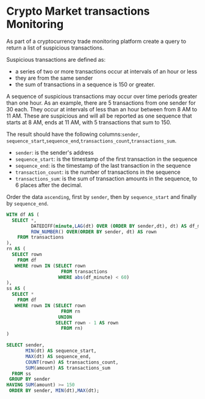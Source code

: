 # Crypto Market transactions Monitoring

As part of a cryptocurrency trade monitoring platform create a query to return a list of suspicious transactions.

Suspicious transactions are defined as:
- a series of two or more transactions occur at intervals of an hour or less
- they are from the same sender
- the sum of transactions in a sequence is 150 or greater.

A sequence of suspicious transactions may occur over time periods greater than one hour. As an example, there are 5 transactions from one sender for 30 each. They occur at intervals of less than an hour between from 8 AM to 11 AM. These are suspicious and will all be reported as one sequence that starts at 8 AM, ends at 11 AM, with 5 transactions that sum to 150.

The result should have the following columns:`sender`, `sequence_start`,`sequence_end`,`transactions_count`,`transactions_sum`.

- `sender`: is the sender's address
- `sequence_start`: is the timestamp of the first transaction in the sequence
- `sequence_end`: is the timestamp of the last transaction in the sequence
- `transaction_count`: is the number of transactions in the sequence
- `transactions_sum`: is the sum of transaction amounts in the sequence, to 6 places after the decimal.

Order the data `ascending`, first by `sender`, then by `sequence_start` and finally by `sequence_end`.


```SQL
WITH df AS (
  SELECT *,
         DATEDIFF(minute,LAG(dt) OVER (ORDER BY sender,dt), dt) AS df_minute,
         ROW_NUMBER() OVER(ORDER BY sender, dt) AS rown
    FROM transactions
),
rn AS (
  SELECT rown
    FROM df
   WHERE rown IN (SELECT rown
                    FROM transactions
                   WHERE abs(df_minute) < 60)
),
ss AS (
  SELECT *
    FROM df
   WHERE rown IN (SELECT rown
                    FROM rn
                   UNION
                  SELECT rown - 1 AS rown
                    FROM rn)
)

SELECT sender,
       MIN(dt) AS sequence_start,
       MAX(dt) AS sequence_end,
       COUNT(rown) AS transactions_count,
       SUM(amount) AS transactions_sum
  FROM ss
 GROUP BY sender
HAVING SUM(amount) >= 150
 ORDER BY sender, MIN(dt),MAX(dt);  
```

